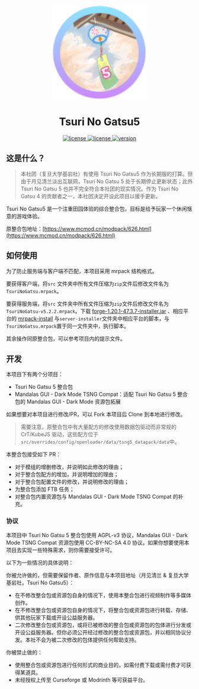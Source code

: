 

<div align="center">
<a href="version">
    <img src="./icon.png" alt="icon" style="zoom:200%;">
</a>

# Tsuri No Gatsu5

<a href="./LICENSE">
    <img src="https://img.shields.io/github/license/FDCraft/TsuriNoGatsu5" alt="license">
</a>

<a href="./LICENSE2">
    <img src="https://img.shields.io/badge/license2-CC--BY--NC--SA--4.0-8A2BE2" alt="license">
</a>

<a href="version">
    <img src="https://img.shields.io/badge/version-5.1.8-8A2BE2" alt="version">
</a>

</div>

## 这是什么？

>  本社团（复旦大学基岩社）有使用 Tsuri No Gatsu5 作为长期服的打算。但由于月见清兰淡出互联网，Tsuri No Gatsu 5 处于长期停止更新状态；此外 Tsuri No Gatsu 5 也并不完全符合本社团的现实情况。作为 Tsuri No Gatsu 4 的贡献者之一，本社团决定开设此项目以接手更新。

Tsuri No Gatsu5 是一个注重田园体验的综合整合包，目标是给予玩家一个休闲惬意的游戏体验。

原整合包地址：[https://www.mcmod.cn/modpack/626.html](https://www.mcmod.cn/modpack/626.html)

## 如何使用

为了防止服务端与客户端不匹配，本项目采用 mrpack 结构格式。

要获得客户端，将`src` 文件夹中所有文件压缩为`zip`文件后修改文件名为`TsuriNoGatsu.mrpack`。

要获得服务端，将`src` 文件夹中所有文件压缩为`zip`文件后修改文件名为`TsuriNoGatsu-v5.2.2.mrpack`。下载 [forge-1.20.1-47.3.7-installer.jar](https://maven.minecraftforge.net/net/minecraftforge/forge/1.20.1-47.3.7/forge-1.20.1-47.3.7-installer.jar) 、相应平台的 [mrpack-install](https://github.com/nothub/mrpack-install/releases/tag/v0.16.10) 与`server-installer`文件夹中相应平台的脚本，与`TsuriNoGatsu.mrpack`置于同一文件夹中，执行脚本。

其余操作同原整合包，可以参考项目内的提示文件。

## 开发

本项目下有两个分项目：

- Tsuri No Gatsu 5 整合包
- Mandalas GUI - Dark Mode TSNG Compat：适配 Tsuri No Gatsu 5 整合包的 Mandalas GUI - Dark Mode 资源包拓展

如果想要对本项目进行修改/PR，可以 Fork 本项目后 Clone 到本地进行修改。

>  需要注意，原整合包中有大量配方的修改使用数据包驱动而非常规的 CrT/KubeJS 驱动，这些配方位于 `src/overrides/config/openloader/data/tsng5_datapack/data`中。

本整合包接受如下 PR：

- 对于模组的增删修改，并说明如此修改的理由；
- 对于整合包配方的增加，并说明增加的理由；
- 对于整合包配置文件的修改，并说明修改的理由；
- 为整合包添加 FTB 任务；
- 对整合包内置资源包与 Mandalas GUI - Dark Mode TSNG Compat 的补充。

### 协议

本项目中 Tsuri No Gatsu 5 整合包使用 AGPL-v3 协议，Mandalas GUI - Dark Mode TSNG Compat 资源包使用 CC-BY-NC-SA 4.0 协议。如果你想要使用本项目去实现一些特殊需求，则你需要接受许可。

以下为一些情况的具体说明：

你被允许做的，但需要保留作者、原作信息与本项目地址（月见清兰 & 复旦大学基岩社，Tsuri No Gatsu5）：

- 在不修改整合包或资源包自身的情况下，使用本整合包进行视频制作等多媒体创作。
- 在不修改整合包或资源包自身的情况下，将整合包或资源包进行转载、存储、供其他玩家下载或开设公益服务器。
- 二次修改整合包或资源包，或将已被修改的整合包或资源包的包体进行分发或开设公益服务器。但你必须公开经过修改的整合包或资源包，并以相同协议分发。本社不会为被二次修改的包体提供任何帮助支持。

你被禁止做的：

- 使用整合包或资源包进行任何形式的商业目的，如需付费下载或需付费才可获得某道具。
- 未经授权上传至 Curseforge 或 Modrinth 等可获益平台。



